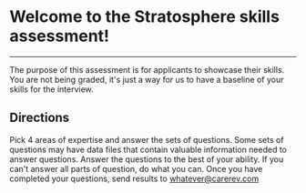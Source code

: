 # Welcome to the Stratosphere skills assessment!
___
The purpose of this assessment is for applicants to showcase their skills.  You are not being graded, it's just a way for us to have a baseline of your skills for the interview.  

## Directions
Pick 4 areas of expertise and answer the sets of questions.  Some sets of questions may have data files that contain valuable information needed to answer questions.
Answer the questions to the best of your ability.  If you can't answer all parts of question, do what you can.  Once you have completed your questions, send results to whatever@carerev.com

